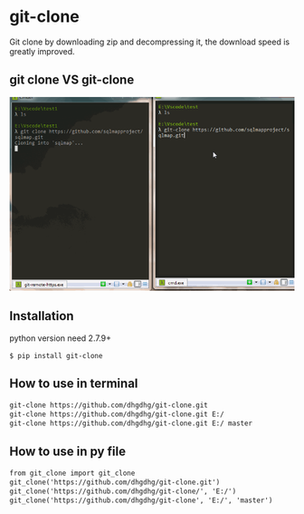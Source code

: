 # git-clone

Git clone by downloading zip and decompressing it, the download speed is greatly improved.

## git clone VS git-clone
![](demo.gif)
## Installation
python version need 2.7.9+
```
$ pip install git-clone
```
## How to use in terminal
```
git-clone https://github.com/dhgdhg/git-clone.git
git-clone https://github.com/dhgdhg/git-clone.git E:/
git-clone https://github.com/dhgdhg/git-clone.git E:/ master
```

## How to use in py file
```
from git_clone import git_clone
git_clone('https://github.com/dhgdhg/git-clone.git')
git_clone('https://github.com/dhgdhg/git-clone/', 'E:/')
git_clone('https://github.com/dhgdhg/git-clone', 'E:/', 'master')
```

